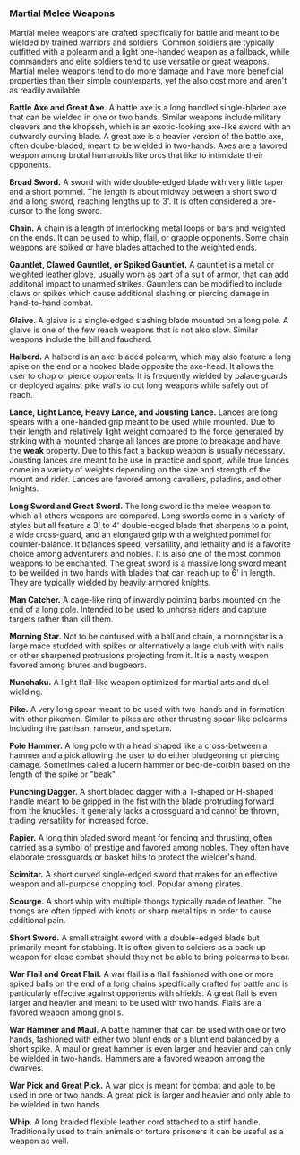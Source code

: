 ### Martial Melee Weapons

Martial melee weapons are crafted specifically for battle and meant to be wielded by trained warriors and soldiers. Common soldiers are typically outfitted with a polearm and a light one-handed weapon as a fallback, while commanders and elite soldiers tend to use versatile or great weapons. Martial melee weapons tend to do more damage and have more beneficial properties than their simple counterparts, yet the also cost more and aren't as readily available.

**Battle Axe and Great Axe.** A battle axe is a long handled single-bladed axe that can be wielded in one or two hands. Similar weapons include military cleavers and the khopseh, which is an exotic-looking axe-like sword with an outwardly curving blade. A great axe is a heavier version of the battle axe, often doube-bladed, meant to be wielded in two-hands. Axes are a favored weapon among brutal humanoids like orcs that like to intimidate their opponents.

**Broad Sword.** A sword with wide double-edged blade with very little taper and a short pommel. The length is about midway between a short sword and a long sword, reaching lengths up to 3'. It is often considered a pre-cursor to the long sword.

**Chain.** A chain is a length of interlocking metal loops or bars and weighted on the ends. It can be used to whip, flail, or grapple opponents. Some chain weapons are spiked or have blades attached to the weighted ends.

**Gauntlet, Clawed Gauntlet, or Spiked Gauntlet.** A gauntlet is a metal or weighted leather glove, usually worn as part of a suit of armor, that can add additonal impact to unarmed strikes. Gauntlets can be modified to include claws or spikes which cause additional slashing or piercing damage in hand-to-hand combat.

**Glaive.** A glaive is a single-edged slashing blade mounted on a long pole. A glaive is one of the few reach weapons that is not also slow. Similar weapons include the bill and fauchard.

**Halberd.** A halberd is an axe-bladed polearm, which may also feature a long spike on the end or a hooked blade opposite the axe-head. It allows the user to chop or pierce opponents. It is frequently wielded by palace guards or deployed against pike walls to cut long weapons while safely out of reach.

**Lance, Light Lance, Heavy Lance, and Jousting Lance.** Lances are long spears with a one-handed grip meant to be used while mounted. Due to their length and relatively light weight compared to the force generated by striking with a mounted charge all lances are prone to breakage and have the **weak** property. Due to this fact a backup weapon is usually necessary. Jousting lances are meant to be use in practice and sport, while true lances come in a variety of weights depending on the size and strength of the mount and rider. Lances are favored among cavaliers, paladins, and other knights.

**Long Sword and Great Sword.** The long sword is the melee weapon to which all others weapons are compared. Long swords come in a variety of styles but all feature a 3' to 4' double-edged blade that sharpens to a point, a wide cross-guard, and an elongated grip with a weighted pommel for counter-balance. It balances speed, versatility, and lethality and is a favorite choice among adventurers and nobles. It is also one of the most common weapons to be enchanted. The great sword is a massive long sword meant to be weilded in two hands with blades that can reach up to 6' in length. They are typically wielded by heavily armored knights.

**Man Catcher.** A cage-like ring of inwardly pointing barbs mounted on the end of a long pole. Intended to be used to unhorse riders and capture targets rather than kill them.

**Morning Star.** Not to be confused with a ball and chain, a morningstar is a large mace studded with spikes or alternatively a large club with with nails or other sharpened protrusions projecting from it. It is a nasty weapon favored among brutes and bugbears.

**Nunchaku.** A light flail-like weapon optimized for martial arts and duel wielding.

**Pike.** A very long spear meant to be used with two-hands and in formation with other pikemen. Similar to pikes are other thrusting spear-like polearms including the partisan, ranseur, and spetum.

**Pole Hammer.** A long pole with a head shaped like a cross-between a hammer and a pick allowing the user to do either bludgeoning or piercing damage. Sometimes called a lucern hammer or bec-de-corbin based on the length of the spike or "beak".

**Punching Dagger.** A short bladed dagger with a T-shaped or H-shaped handle meant to be gripped in the fist with the blade protruding forward from the knuckles. It generally lacks a crossguard and cannot be thrown, trading versatility for increased force.

**Rapier.** A long thin bladed sword meant for fencing and thrusting, often carried as a symbol of prestige and favored among nobles. They often have elaborate crossguards or basket hilts to protect the wielder's hand.

**Scimitar.** A short curved single-edged sword that makes for an effective weapon and all-purpose chopping tool. Popular among pirates.

**Scourge.** A short whip with multiple thongs typically made of leather. The thongs are often tipped with knots or sharp metal tips in order to cause additional pain.

**Short Sword.** A small straight sword with a double-edged blade but primarily meant for stabbing. It is often given to soldiers as a back-up weapon for close combat should they not be able to bring polearms to bear.

**War Flail and Great Flail.** A war flail is a flail fashioned with one or more spiked balls on the end of a long chains specifically crafted for battle and is particularly effective against opponents with shields. A great flail is even larger and heavier and meant to be used with two hands. Flails are a favored weapon among gnolls.

**War Hammer and Maul.** A battle hammer that can be used with one or two hands, fashioned with either two blunt ends or a blunt end balanced by a short spike. A maul or great hammer is even larger and heavier and can only be wielded in two-hands. Hammers are a favored weapon among the dwarves.

**War Pick and Great Pick.** A war pick is meant for combat and able to be used in one or two hands. A great pick is larger and heavier and only able to be wielded in two hands.

**Whip.** A long braided flexible leather cord attached to a stiff handle. Traditionally used to train animals or torture prisoners it can be useful as a weapon as well.
